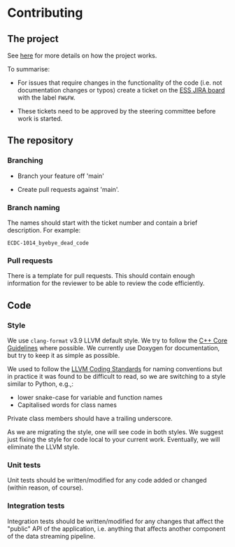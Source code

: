 # Contributing

## The project
See [here](https://confluence.esss.lu.se/display/ECDC/Data+Aggregation+and+Streaming) for more details on how the project works.

To summarise:
- For issues that require changes in the functionality of the code (i.e. not documentation changes or typos) create a ticket on the [ESS JIRA board](https://jira.esss.lu.se/secure/RapidBoard.jspa?rapidView=167&view=detail&quickFilter=2154) with the label `FW&FW`.

- These tickets need to be approved by the steering committee before work is started.

## The repository

### Branching

- Branch your feature off 'main'

- Create pull requests against 'main'.

### Branch naming
The names should start with the ticket number and contain a brief description. For example:

`ECDC-1014_byebye_dead_code`

### Pull requests
There is a template for pull requests. This should contain enough information for the reviewer to be able to review the code efficiently.

## Code

### Style
We use `clang-format` v3.9 LLVM default style.
We try to follow the [C++ Core Guidelines](https://isocpp.github.io/CppCoreGuidelines/) where possible.
We currently use Doxygen for documentation, but try to keep it as simple as possible.

We used to follow the [LLVM Coding Standards](https://llvm.org/docs/CodingStandards.html) for naming conventions but in 
practice it was found to be difficult to read, so we are switching to a style similar to Python, e.g.,:
- lower snake-case for variable and function names
- Capitalised words for class names

Private class members should have a trailing underscore.

As we are migrating the style, one will see code in both styles. We suggest just fixing the style for code local to your
current work. Eventually, we will eliminate the LLVM style.

### Unit tests
Unit tests should be written/modified for any code added or changed (within reason, of course).

### Integration tests
Integration tests should be written/modified for any changes that affect the "public" API of the application, i.e. anything 
that affects another component of the data streaming pipeline.

